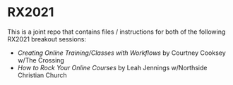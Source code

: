 # RX2021
This is a joint repo that contains files / instructions for both of the following RX2021 breakout sessions:

- _Creating Online Training/Classes with Workflows_ by Courtney Cooksey w/The Crossing
- _How to Rock Your Online Courses_ by Leah Jennings w/Northside Christian Church

